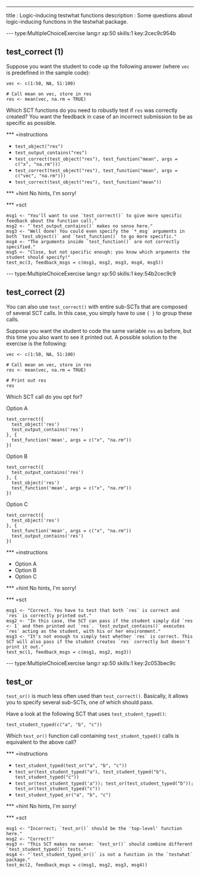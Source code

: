 ---
title       : Logic-inducing testwhat functions
description : Some questions about logic-inducing functions in the testwhat package.


--- type:MultipleChoiceExercise lang:r xp:50 skills:1 key:2cec9c954b
## test_correct (1)

Suppose you want the student to code up the following answer (where `vec` is predefined in the sample code):

```
vec <- c(1:50, NA, 51:100)

# Call mean on vec, store in res
res <- mean(vec, na.rm = TRUE)
```

Which SCT functions do you need to robustly test if `res` was correctly created? You want the feedback in case of an incorrect submission to be as specific as possible.

*** =instructions
- `test_object("res")`
- `test_output_contains("res")`
- `test_correct(test_object("res"), test_function("mean", args = c("x", "na.rm")))`
- `test_correct(test_object("res"), test_function("mean", args = c("vec", "na.rm")))`
- `test_correct(test_object("res"), test_function("mean"))`



*** =hint
No hints, I'm sorry!

*** =sct
```{r}
msg1 <- "You'll want to use `test_correct()` to give more specific feedback about the function call."
msg2 <- "`test_output_contains()` makes no sense here."
msg3 <- "Well done! You could even specify the `*_msg` arguments in both `test_object()` and `test_function()` to go more specific."
msg4 <- "The arguments inside `test_function()` are not correctly specified."
msg5 <- "Close, but not specific enough: you know which arguments the student should specify!"
test_mc(3, feedback_msgs = c(msg1, msg2, msg3, msg4, msg5))
```

--- type:MultipleChoiceExercise lang:r xp:50 skills:1 key:54b2cec9c9
## test_correct (2)

You can also use `test_correct()` with entire sub-SCTs that are composed of several SCT calls. In this case, you simply have to use `{ }` to group these calls.

Suppose you want the student to code the same variable `res` as before, but this time you also want to see it printed out. A possible solution to the exercise is the following:

```
vec <- c(1:50, NA, 51:100)

# Call mean on vec, store in res
res <- mean(vec, na.rm = TRUE)

# Print out res
res
```

Which SCT call do you opt for?

Option A

```
test_correct({
  test_object('res')
  test_output_contains('res')
}, {
  test_function('mean', args = c("x", "na.rm"))
})
```

Option B

```
test_correct({
  test_output_contains('res')
}, {
  test_object('res')
  test_function('mean', args = c("x", "na.rm"))
})
```

Option C

```
test_correct({
  test_object('res')
}, {
  test_function('mean', args = c("x", "na.rm"))
  test_output_contains('res')
})
```


*** =instructions
- Option A
- Option B
- Option C

*** =hint
No hints, I'm sorry!

*** =sct
```{r}
msg1 <- "Correct. You have to test that both `res` is correct and `res` is correctly printed out."
msg2 <- "In this case, the SCT can pass if the student simply did `res <- 1` and then printed out `res`. `test_output_contains()` executes `res` acting as the student, with his or her environment."
msg3 <- "It's not enough to simply test whether `res` is correct. This SCT will also pass if the student creates `res` correctly but doesn't print it out."
test_mc(1, feedback_msgs = c(msg1, msg2, msg3))
```

--- type:MultipleChoiceExercise lang:r xp:50 skills:1 key:2c053bec9c
## test_or

`test_or()` is much less often used than `test_correct()`. Basically, it allows you to specify several sub-SCTs, one of which should pass.

Have a look at the following SCT that uses `test_student_typed()`:

```
test_student_typed(c("a", "b", "c"))
```

Which `test_or()` function call containing `test_student_typed()` calls is equivalent to the above call?

*** =instructions
- `test_student_typed(test_or("a", "b", "c"))`
- `test_or(test_student_typed("a"), test_student_typed("b"), test_student_typed("c"))`
- `test_or(test_student_typed('a")); test_or(test_student_typed("b")); test_or(test_student_typed("c"))`
- `test_student_typed_or("a", "b", "c")`

*** =hint
No hints, I'm sorry!

*** =sct
```{r}
msg1 <- "Incorrect; `test_or()` should be the 'top-level' function here."
msg2 <- "Correct!"
msg3 <- "This SCT makes no sense: `test_or()` should combine different `test_student_typed()` tests."
msg4 <- "`test_student_typed_or()` is not a function in the `testwhat` package."
test_mc(2, feedback_msgs = c(msg1, msg2, msg3, msg4))
```

